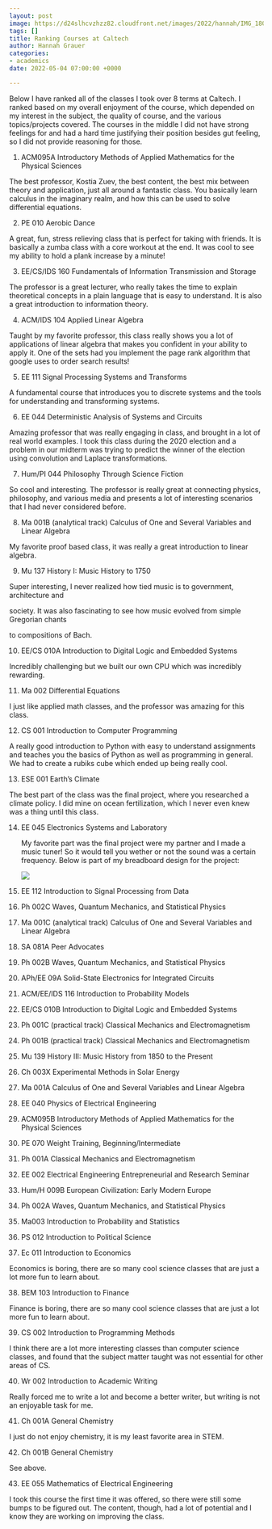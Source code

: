 ```yaml
---
layout: post
image: https://d24slhcvzhzz82.cloudfront.net/images/2022/hannah/IMG_1804%202.jpeg
tags: []
title: Ranking Courses at Caltech
author: Hannah Grauer
categories:
- academics
date: 2022-05-04 07:00:00 +0000

---
```

Below I have ranked all of the classes I took over 8 terms at Caltech. I ranked based on my overall enjoyment of the course, which depended on my interest in the subject, the quality of course, and the various topics/projects covered. The courses in the middle I did not have strong feelings for and had a hard time justifying their position besides gut feeling, so I did not provide reasoning for those.

1. ACM095A Introductory Methods of Applied Mathematics for the Physical Sciences

The best professor, Kostia Zuev, the best content, the best mix between theory and application, just all around a fantastic class. You basically learn calculus in the imaginary realm, and how this can be used to solve differential equations.

2. PE 010 Aerobic Dance

A great, fun, stress relieving class that is perfect for taking with friends. It is basically a zumba class with a core workout at the end. It was cool to see my ability to hold a plank increase by a minute!

3. EE/CS/IDS 160 Fundamentals of Information Transmission and Storage

The professor is a great lecturer, who really takes the time to explain theoretical concepts in a plain language that is easy to understand. It is also a great introduction to information theory.

4. ACM/IDS 104 Applied Linear Algebra

Taught by my favorite professor, this class really shows you a lot of applications of linear algebra that makes you confident in your ability to apply it. One of the sets had you implement the page rank algorithm that google uses to order search results!

5. EE 111 Signal Processing Systems and Transforms

A fundamental course that introduces you to discrete systems and the tools for understanding and transforming systems.

6. EE 044 Deterministic Analysis of Systems and Circuits

Amazing professor that was really engaging in class, and brought in a lot of real world examples. I took this class during the 2020 election and a problem in our midterm was trying to predict the winner of the election using convolution and Laplace transformations.

7. Hum/PI 044 Philosophy Through Science Fiction

So cool and interesting. The professor is really great at connecting physics, philosophy, and various media and presents a lot of interesting scenarios that I had never considered before.

8. Ma 001B (analytical track) Calculus of One and Several Variables and Linear Algebra

My favorite proof based class, it was really a great introduction to linear algebra.

9. Mu 137 History I: Music History to 1750

Super interesting, I never realized how tied music is to government, architecture and

society. It was also fascinating to see how music evolved from simple Gregorian chants

to compositions of Bach.

10. EE/CS 010A Introduction to Digital Logic and Embedded Systems

Incredibly challenging but we built our own CPU which was incredibly rewarding.

11. Ma 002 Differential Equations

I just like applied math classes, and the professor was amazing for this class.

12. CS 001 Introduction to Computer Programming

A really good introduction to Python with easy to understand assignments and teaches you the basics of Python as well as programming in general. We had to create a rubiks cube which ended up being really cool.

13. ESE 001 Earth’s Climate

The best part of the class was the final project, where you researched a climate policy. I did mine on ocean fertilization, which I never even knew was a thing until this class.

14. EE 045 Electronics Systems and Laboratory

    My favorite part was the final project were my partner and I made a music tuner! So it would tell you wether or not the sound was a certain frequency.  Below is part of my breadboard design for the project:

    ![](https://d24slhcvzhzz82.cloudfront.net/images/2022/hannah/IMG_1804%202.jpeg)
15. EE 112 Introduction to Signal Processing from Data
16. Ph 002C Waves, Quantum Mechanics, and Statistical Physics
17. Ma 001C (analytical track) Calculus of One and Several Variables and Linear Algebra
18. SA 081A Peer Advocates
19. Ph 002B Waves, Quantum Mechanics, and Statistical Physics
20. APh/EE 09A Solid-State Electronics for Integrated Circuits
21. ACM/EE/IDS 116 Introduction to Probability Models
22. EE/CS 010B Introduction to Digital Logic and Embedded Systems
23. Ph 001C (practical track) Classical Mechanics and Electromagnetism
24. Ph 001B (practical track) Classical Mechanics and Electromagnetism
25. Mu 139 History III: Music History from 1850 to the Present
26. Ch 003X Experimental Methods in Solar Energy
27. Ma 001A Calculus of One and Several Variables and Linear Algebra
28. EE 040 Physics of Electrical Engineering
29. ACM095B Introductory Methods of Applied Mathematics for the Physical Sciences
30. PE 070 Weight Training, Beginning/Intermediate
31. Ph 001A Classical Mechanics and Electromagnetism
32. EE 002 Electrical Engineering Entrepreneurial and Research Seminar
33. Hum/H 009B European Civilization: Early Modern Europe
34. Ph 002A Waves, Quantum Mechanics, and Statistical Physics
35. Ma003 Introduction to Probability and Statistics
36. PS 012 Introduction to Political Science
37. Ec 011 Introduction to Economics

Economics is boring, there are so many cool science classes that are just a lot more fun to learn about.

38. BEM 103 Introduction to Finance

Finance is boring, there are so many cool science classes that are just a lot more fun to learn about.

39. CS 002 Introduction to Programming Methods

I think there are a lot more interesting classes than computer science classes, and found that the subject matter taught was not essential for other areas of CS.

40. Wr 002 Introduction to Academic Writing

Really forced me to write a lot and become a better writer, but writing is not an enjoyable task for me.

41. Ch 001A General Chemistry

I just do not enjoy chemistry, it is my least favorite area in STEM.

42. Ch 001B General Chemistry

See above.

43. EE 055 Mathematics of Electrical Engineering

I took this course the first time it was offered, so there were still some bumps to be figured out. The content, though, had a lot of potential and I know they are working on improving the class.